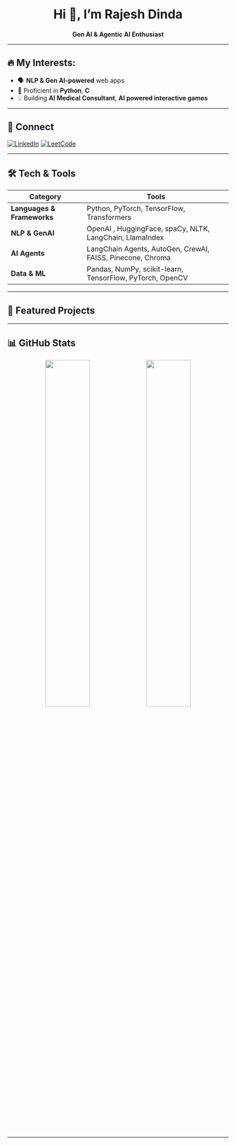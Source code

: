 <h1 align="center">Hi 👋, I’m Rajesh Dinda</h1>
<h4 align="center">Gen AI & Agentic AI Enthusiast  

---

## 🔥  My Interests:

- 🗣️  **NLP  & Gen AI-powered** web apps
- 🧠 Proficient in **Python**, **C**
- 💡 Building **AI Medical Consultant**, **AI powered interactive games**

---

## 💬 Connect

[![LinkedIn](https://img.shields.io/badge/LinkedIn-0A66C2)](https://www.linkedin.com/in/rajesh-dinda-90058b28a/)
[![LeetCode](https://img.shields.io/badge/LeetCode-FFA116)](https://leetcode.com/u/Rajesh-007/)


---

## 🛠 Tech & Tools

| **Category**      | **Tools**                                                                 |
|------------------|---------------------------------------------------------------------------|
| **Languages & Frameworks**     | Python, PyTorch, TensorFlow, Transformers    |
| **NLP & GenAI**      | OpenAI , HuggingFace, spaCy, NLTK, LangChain, LlamaIndex                          |
| **AI Agents**           | LangChain Agents, AutoGen, CrewAI, FAISS, Pinecone, Chroma                   |
| **Data & ML**     | Pandas, NumPy, scikit-learn, TensorFlow, PyTorch, OpenCV                                                |


---

## 🎯 Featured Projects


  
---

## 📊 GitHub Stats

<p align="center">
  <img width="45%" src="https://github-readme-stats.vercel.app/api?username=Rajesh-007-dl&theme=vision-friendly-dark&hide_border=true" />
  <img width="45%" src="https://github-readme-stats.vercel.app/api/top-langs/?username=Rajesh-007-dl&layout=compact&theme=vision-friendly-dark&hide_border=true" />
</p>

---
